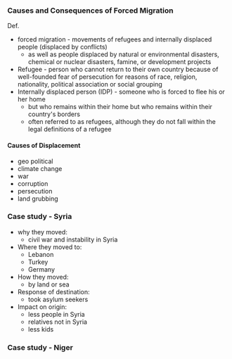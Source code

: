 ### Causes and Consequences of Forced Migration
Def.
* forced migration - movements of refugees and internally displaced people (displaced by conflicts)
  - as well as people displaced by natural or environmental disasters, chemical or nuclear disasters, famine, or development projects
* Refugee - person who cannot return to their own country because of well-founded fear of persecution for reasons of race, religion, nationality, political association or social grouping
* Internally displaced person (IDP) - someone who is forced to flee his or her home
  - but who remains within their home but who remains within their country's borders
  * often referred to as refugees, although they do not fall within the legal definitions of a refugee

#### Causes of Displacement
* geo political
* climate change
* war
* corruption
* persecution
* land grubbing

### Case study - Syria
- why they moved:
  - civil war and instability in Syria
- Where they moved to:
  - Lebanon
  - Turkey
  - Germany
- How they moved:
  - by land or sea
- Response of destination:
  - took asylum seekers
- Impact on origin:
  - less people in Syria
  - relatives not in Syria
  - less kids

### Case study - Niger
